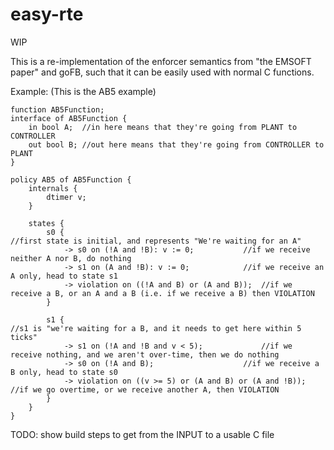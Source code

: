 # easy-rte

WIP

This is a re-implementation of the enforcer semantics from "the EMSOFT paper" and goFB, such that it can be easily used with normal C functions.

Example: (This is the AB5 example)

```
function AB5Function;
interface of AB5Function {
	in bool A;  //in here means that they're going from PLANT to CONTROLLER
	out bool B; //out here means that they're going from CONTROLLER to PLANT
}

policy AB5 of AB5Function {
	internals {
		dtimer v;
	}

	states {
		s0 {														//first state is initial, and represents "We're waiting for an A"
			-> s0 on (!A and !B): v := 0;			//if we receive neither A nor B, do nothing
			-> s1 on (A and !B): v := 0;			//if we receive an A only, head to state s1
			-> violation on ((!A and B) or (A and B));	//if we receive a B, or an A and a B (i.e. if we receive a B) then VIOLATION
		}

		s1 {														//s1 is "we're waiting for a B, and it needs to get here within 5 ticks"
			-> s1 on (!A and !B and v < 5);				//if we receive nothing, and we aren't over-time, then we do nothing
			-> s0 on (!A and B);					//if we receive a B only, head to state s0
			-> violation on ((v >= 5) or (A and B) or (A and !B));	//if we go overtime, or we receive another A, then VIOLATION
		}
	}
}
```

TODO: show build steps to get from the INPUT to a usable C file
